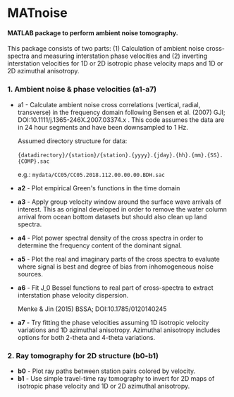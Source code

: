 # MATnoise
#### MATLAB package to perform ambient noise tomography.

This package consists of two parts: (1) Calculation of ambient noise cross-spectra and measuring interstation phase velocities and (2) inverting interstation velocities for 1D or 2D isotropic phase velocity maps and 1D or 2D azimuthal anisotropy.

### 1. Ambient noise & phase velocities (a1-a7)
- a1 - Calculate ambient noise cross correlations (vertical, radial, transverse) in the frequency domain following Bensen et al. (2007) GJI; DOI:10.1111/j.1365-246X.2007.03374.x . This code assumes the data are in 24 hour segments and have been downsampled to 1 Hz.

  Assumed directory structure for data: <br/><br/>
  ````{datadirectory}/{station}/{station}.{yyyy}.{jday}.{hh}.{mm}.{SS}.{COMP}.sac````

  e.g.: ````mydata/CC05/CC05.2018.112.00.00.00.BDH.sac````
- **a2** - Plot empirical Green's functions in the time domain
- **a3** - Apply group velocity window around the surface wave arrivals of interest. This as original developed in order to remove the water column arrival from ocean bottom datasets but should also clean up land spectra.
- **a4** - Plot power spectral density of the cross spectra in order to determine the frequency content of the dominant signal.
- **a5** - Plot the real and imaginary parts of the cross spectra to evaluate where signal is best and degree of bias from inhomogeneous noise sources.
- **a6** - Fit J_0 Bessel functions to real part of cross-spectra to extract interstation phase velocity dispersion.
  
  Menke & Jin (2015) BSSA; DOI:10.1785/0120140245
- **a7** - Try fitting the phase velocities assuming 1D isotropic velocity variations and 1D azimuthal anisotropy. Azimuthal anisotropy includes options for both 2-theta and 4-theta variations.

### 2. Ray tomography for 2D structure (b0-b1)
- **b0** - Plot ray paths between station pairs colored by velocity.
- **b1** - Use simple travel-time ray tomography to invert for 2D maps of isotropic phase velocity and 1D or 2D azimuthal anisotropy.
